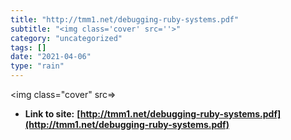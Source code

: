 ```yaml
---
title: "http://tmm1.net/debugging-ruby-systems.pdf"
subtitle: "<img class='cover' src=''>"
category: "uncategorized"
tags: []
date: "2021-04-06"
type: "rain"
---
```

<img class="cover" src=>


* **Link to site:** **[http://tmm1.net/debugging-ruby-systems.pdf](http://tmm1.net/debugging-ruby-systems.pdf)**